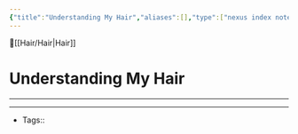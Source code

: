 ```yaml
---
{"title":"Understanding My Hair","aliases":[],"type":["nexus index note"],"dg-publish":true,"dg-pinned":true,"publish":true,"tags":["index-note"],"permalink":"/hair/understanding-my-hair/understanding-my-hair/","pinned":true,"dgPassFrontmatter":true,"created":"2023-09-08T19:31:04.453-07:00","updated":"2023-09-10T14:28:33.212-07:00"}
---
```



🔺[[Hair/Hair\|Hair]]

# Understanding My Hair
---











---
- Tags:: 








